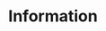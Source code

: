 ---
title: Information
description: Articles and posts related to information and news.
image: default.png

# Badge style
style:
    background: "#3b20e4"
    color: "#fff"
---